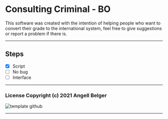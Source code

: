 # Consulting Criminal - BO

This software was created with the intention of helping people who want to convert their grade to the international system, feel free to give suggestions or report a problem if there is.
***
## Steps
- [x] Script
- [ ] No bug
- [ ] Interface
***
### License Copyright (c) 2021 Angell Belger

![template github](https://user-images.githubusercontent.com/82967046/116450089-4639f780-a831-11eb-9673-4b18a47c4e91.png)

***
